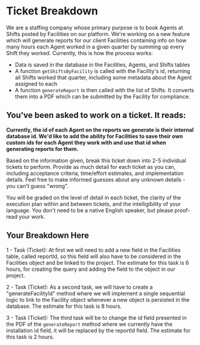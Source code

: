 # Ticket Breakdown
We are a staffing company whose primary purpose is to book Agents at Shifts posted by Facilities on our platform. We're working on a new feature which will generate reports for our client Facilities containing info on how many hours each Agent worked in a given quarter by summing up every Shift they worked. Currently, this is how the process works:

- Data is saved in the database in the Facilities, Agents, and Shifts tables
- A function `getShiftsByFacility` is called with the Facility's id, returning all Shifts worked that quarter, including some metadata about the Agent assigned to each
- A function `generateReport` is then called with the list of Shifts. It converts them into a PDF which can be submitted by the Facility for compliance.

## You've been asked to work on a ticket. It reads:

**Currently, the id of each Agent on the reports we generate is their internal database id. We'd like to add the ability for Facilities to save their own custom ids for each Agent they work with and use that id when generating reports for them.**


Based on the information given, break this ticket down into 2-5 individual tickets to perform. Provide as much detail for each ticket as you can, including acceptance criteria, time/effort estimates, and implementation details. Feel free to make informed guesses about any unknown details - you can't guess "wrong".


You will be graded on the level of detail in each ticket, the clarity of the execution plan within and between tickets, and the intelligibility of your language. You don't need to be a native English speaker, but please proof-read your work.

## Your Breakdown Here
1 - Task (Ticket): At first we will need to add a new field in the Facilities table, called reportId, so this field will also have to be considered in the Facilities object and be linked to the project. The estimate for this task is 6 hours, for creating the query and adding the field to the object in our project.

2 - Task (Ticket): As a second task, we will have to create a "generateFacilityId" method where we will implement a single sequential logic to link to the Facility object whenever a new object is persisted in the database. The estimate for this task is 8 hours.

3 - Task (Ticket): The third task will be to change the id field presented in the PDF of the `generateReport` method where we currently have the installation id field, it will be replaced by the reportId field. The estimate for this task is 2 hours.